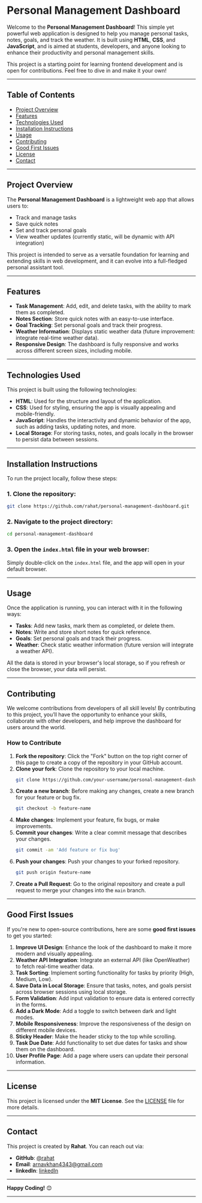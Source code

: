 # Personal Management Dashboard

Welcome to the **Personal Management Dashboard**! This simple yet powerful web application is designed to help you manage personal tasks, notes, goals, and track the weather. It is built using **HTML**, **CSS**, and **JavaScript**, and is aimed at students, developers, and anyone looking to enhance their productivity and personal management skills.

This project is a starting point for learning frontend development and is open for contributions. Feel free to dive in and make it your own!

---

## Table of Contents

- [Project Overview](#project-overview)
- [Features](#features)
- [Technologies Used](#technologies-used)
- [Installation Instructions](#installation-instructions)
- [Usage](#usage)
- [Contributing](#contributing)
- [Good First Issues](#good-first-issues)
- [License](#license)
- [Contact](#contact)

---

## Project Overview

The **Personal Management Dashboard** is a lightweight web app that allows users to:

- Track and manage tasks
- Save quick notes
- Set and track personal goals
- View weather updates (currently static, will be dynamic with API integration)

This project is intended to serve as a versatile foundation for learning and extending skills in web development, and it can evolve into a full-fledged personal assistant tool.

---

## Features

- **Task Management**: Add, edit, and delete tasks, with the ability to mark them as completed.
- **Notes Section**: Store quick notes with an easy-to-use interface.
- **Goal Tracking**: Set personal goals and track their progress.
- **Weather Information**: Displays static weather data (future improvement: integrate real-time weather data).
- **Responsive Design**: The dashboard is fully responsive and works across different screen sizes, including mobile.

---

## Technologies Used

This project is built using the following technologies:

- **HTML**: Used for the structure and layout of the application.
- **CSS**: Used for styling, ensuring the app is visually appealing and mobile-friendly.
- **JavaScript**: Handles the interactivity and dynamic behavior of the app, such as adding tasks, updating notes, and more.
- **Local Storage**: For storing tasks, notes, and goals locally in the browser to persist data between sessions.
  
---

## Installation Instructions

To run the project locally, follow these steps:

### 1. Clone the repository:
```bash
git clone https://github.com/rahat/personal-management-dashboard.git
```

### 2. Navigate to the project directory:
```bash
cd personal-management-dashboard
```

### 3. Open the `index.html` file in your web browser:
Simply double-click on the `index.html` file, and the app will open in your default browser.

---

## Usage

Once the application is running, you can interact with it in the following ways:

- **Tasks**: Add new tasks, mark them as completed, or delete them.
- **Notes**: Write and store short notes for quick reference.
- **Goals**: Set personal goals and track their progress.
- **Weather**: Check static weather information (future version will integrate a weather API).
  
All the data is stored in your browser's local storage, so if you refresh or close the browser, your data will persist.

---

## Contributing

We welcome contributions from developers of all skill levels! By contributing to this project, you’ll have the opportunity to enhance your skills, collaborate with other developers, and help improve the dashboard for users around the world.

### How to Contribute

1. **Fork the repository**: Click the "Fork" button on the top right corner of this page to create a copy of the repository in your GitHub account.
2. **Clone your fork**: Clone the repository to your local machine.
   ```bash
   git clone https://github.com/your-username/personal-management-dashboard.git
   ```
3. **Create a new branch**: Before making any changes, create a new branch for your feature or bug fix.
   ```bash
   git checkout -b feature-name
   ```
4. **Make changes**: Implement your feature, fix bugs, or make improvements.
5. **Commit your changes**: Write a clear commit message that describes your changes.
   ```bash
   git commit -am 'Add feature or fix bug'
   ```
6. **Push your changes**: Push your changes to your forked repository.
   ```bash
   git push origin feature-name
   ```
7. **Create a Pull Request**: Go to the original repository and create a pull request to merge your changes into the `main` branch.

---

## Good First Issues

If you're new to open-source contributions, here are some **good first issues** to get you started:

1. **Improve UI Design**: Enhance the look of the dashboard to make it more modern and visually appealing.
2. **Weather API Integration**: Integrate an external API (like OpenWeather) to fetch real-time weather data.
3. **Task Sorting**: Implement sorting functionality for tasks by priority (High, Medium, Low).
4. **Save Data in Local Storage**: Ensure that tasks, notes, and goals persist across browser sessions using local storage.
5. **Form Validation**: Add input validation to ensure data is entered correctly in the forms.
6. **Add a Dark Mode**: Add a toggle to switch between dark and light modes.
7. **Mobile Responsiveness**: Improve the responsiveness of the design on different mobile devices.
8. **Sticky Header**: Make the header sticky to the top while scrolling.
9. **Task Due Date**: Add functionality to set due dates for tasks and show them on the dashboard.
10. **User Profile Page**: Add a page where users can update their personal information.

---

## License

This project is licensed under the **MIT License**. See the [LICENSE](LICENSE) file for more details.

---

## Contact

This project is created by **Rahat**. You can reach out via:

- **GitHub**: [@rahat](https://github.com/rahat2134)
- **Email**: [arnavkhan4343@gmail.com](mailto:arnavkhan4343@gmail.com)
- **linkedIn**: [linkedIn](https://linkedin.com/in/rahat-a59686248//)


---

**Happy Coding!** 😊


---
